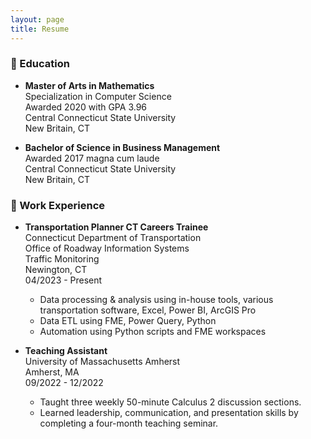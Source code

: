 ```yaml
---
layout: page
title: Resume
---
```


### :school: Education

- **Master of Arts in Mathematics**  
Specialization in Computer Science  
Awarded 2020 with GPA 3.96  
Central Connecticut State University  
New Britain, CT

- **Bachelor of Science in Business Management**  
Awarded 2017 magna cum laude  
Central Connecticut State University  
New Britain, CT

### :office: Work Experience

- **Transportation Planner CT Careers Trainee**  
Connecticut Department of Transportation  
Office of Roadway Information Systems  
Traffic Monitoring  
Newington, CT  
04/2023 - Present
    - Data processing & analysis using in-house tools, various transportation software, Excel, Power BI, ArcGIS Pro
    - Data ETL using FME, Power Query, Python
    - Automation using Python scripts and FME workspaces

- **Teaching Assistant**  
University of Massachusetts Amherst   
Amherst, MA  
09/2022 - 12/2022
    - Taught three weekly 50-minute Calculus 2 discussion sections.
    - Learned leadership, communication, and presentation skills by completing a four-month teaching seminar.
<!--     - Honed leadership, communication, and presentation skills by completing a four-month teaching seminar, enabling effective delivery of complex information to diverse audiences. -->
    